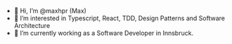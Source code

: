- 👋 Hi, I’m @maxhpr (Max)
- 👀 I’m interested in Typescript, React, TDD, Design Patterns and Software Architecture
- 🌱 I’m currently working as a Software Developer in Innsbruck.

<!---
maxhpr/maxhpr is a ✨ special ✨ repository because its `README.md` (this file) appears on your GitHub profile.
You can click the Preview link to take a look at your changes.
--->
